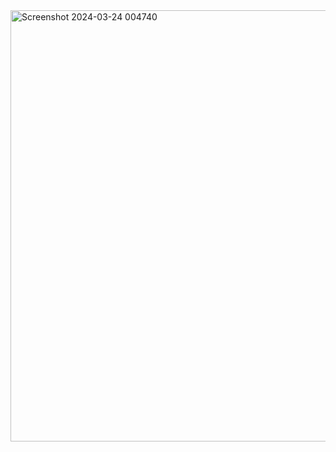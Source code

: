 
<img width="690" alt="Screenshot 2024-03-24 004740" src="https://github.com/chatladawongkanyon/03376836-OOP-2566-Lab-03/assets/144195963/972ebae3-8728-49f8-bffc-c375904846bb">
